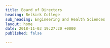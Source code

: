 ```yaml
---
title: Board of Directors
heading: Belkirk College
sub_heading: Engineering and Health Sciences
layout: home
date: 2018-11-03 19:27:20 +0000
published: false

---
```

